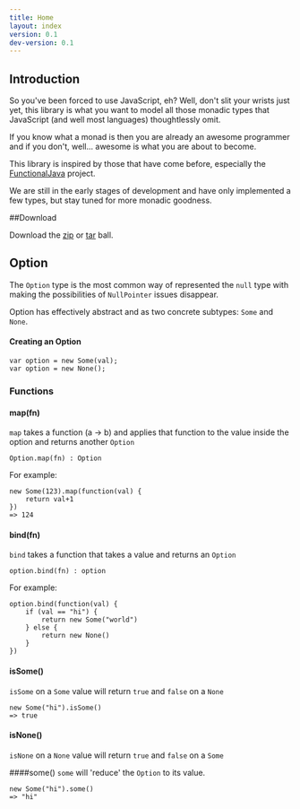 ```yaml
---
title: Home
layout: index
version: 0.1
dev-version: 0.1
---
```


## Introduction

So you've been forced to use JavaScript, eh? Well, don't slit your wrists just yet, this library is what you want to
model all those monadic types that JavaScript (and well most languages) thoughtlessly omit.

If you know what a monad is then you are already an awesome programmer and if you don't, well... awesome is what you are
about to become.

This library is inspired by those that have come before, especially the [FunctionalJava][functionalJava] project.

We are still in the early stages of development and have only implemented a few types, but stay tuned for more monadic
goodness.

##Download

Download the [zip][gitZip] or [tar][gitTar] ball.
## Option

The `Option` type is the most common way of represented the `null` type with making the possibilities of `NullPointer`
issues disappear.

Option has effectively abstract and as two concrete subtypes: `Some` and `None`.

#### Creating an Option

	var option = new Some(val);
	var option = new None();
	
### Functions
#### map(fn)
`map` takes a function (a -> b) and applies that function to the value inside the option and returns another `Option`
	
	Option.map(fn) : Option

For example:

	new Some(123).map(function(val) {
		return val+1
	})
	=> 124

#### bind(fn)
`bind` takes a function that takes a value and returns an `Option`
            
	option.bind(fn) : option

For example:

	option.bind(function(val) {
		if (val == "hi") {
			return new Some("world")
		} else {
			return new None()
		}
	})


#### isSome()
`isSome` on a `Some` value will return `true` and `false` on a `None`

	new Some("hi").isSome()
	=> true


#### isNone()
`isNone` on a `None` value will return `true` and `false` on a `Some`

####some()
`some` will 'reduce' the `Option` to its value.

	new Some("hi").some()
	=> "hi"



            
[functionalJava]: http://functionaljava.org/
[gitZip]: https://github.com/cwmyers/monad.js/zipball/master (zip format)
[gitTar]: https://github.com/cwmyers/monad.js/tarball/master (tar format)